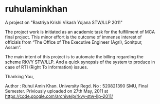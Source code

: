 # ruhulaminkhan
A project on "Rastriya Krishi Vikash Yojana STW/LLP 2011"

The project work is initiated as an academic task for the fulfillment of MCA final project. This minor effort is the outcome of immense interest of officials from “The Office of The Executive Engineer (Agri), Sonitpur, Assam”.

The main intent of this project is to automate the billing regarding the scheme RKVY STW/LLP. And a quick synopsis of the system to produce in case of RTI (Right To Information) issues.

Thanking You,

Author : Ruhul Amin Khan. University Regd. No : 520821390 SMU, Final Semester.
Priviously uploaded on 27th May, 2011 at https://code.google.com/archive/p/rkvy-stw-llp-2011/

